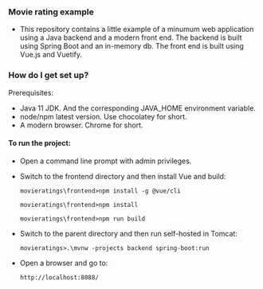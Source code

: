 ### Movie rating example ###

* This repository contains a little example of a minumum web application using a Java backend and a modern front end. The backend is built using Spring Boot and an in-memory db. The front end is built using Vue.js and Vuetify.

### How do I get set up? ###

Prerequisites:
 * Java 11 JDK. And the corresponding JAVA_HOME environment variable.
 * node/npm latest version. Use chocolatey for short.
 * A modern browser. Chrome for short.

#### To run the project: ####
 * Open a command line prompt with admin privileges.
 * Switch to the frontend directory and then install Vue and build:
 
	`movieratings\frontend>npm install -g @vue/cli`
	
	`movieratings\frontend>npm install`
	
	`movieratings\frontend>npm run build`
	
 * Switch to the parent directory and then run self-hosted in Tomcat:
 
	`movieratings>.\mvnw -projects backend spring-boot:run`
	
 * Open a browser and go to:
 
	`http://localhost:8088/`